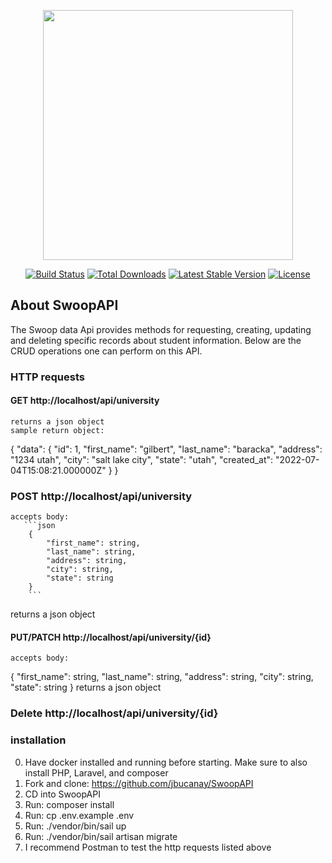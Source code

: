 <p align="center"><a href="https://laravel.com" target="_blank"><img src="https://raw.githubusercontent.com/laravel/art/master/logo-lockup/5%20SVG/2%20CMYK/1%20Full%20Color/laravel-logolockup-cmyk-red.svg" width="400"></a></p>

<p align="center">
<a href="https://travis-ci.org/laravel/framework"><img src="https://travis-ci.org/laravel/framework.svg" alt="Build Status"></a>
<a href="https://packagist.org/packages/laravel/framework"><img src="https://img.shields.io/packagist/dt/laravel/framework" alt="Total Downloads"></a>
<a href="https://packagist.org/packages/laravel/framework"><img src="https://img.shields.io/packagist/v/laravel/framework" alt="Latest Stable Version"></a>
<a href="https://packagist.org/packages/laravel/framework"><img src="https://img.shields.io/packagist/l/laravel/framework" alt="License"></a>
</p>

## About SwoopAPI

The Swoop data Api provides methods for requesting, creating, updating and deleting specific records about student information. Below are the CRUD operations one can perform on this API. 

### HTTP requests

#### GET http://localhost/api/university
    returns a json object
    sample return object:
{
    "data": {
        "id": 1,
        "first_name": "gilbert",
        "last_name": "baracka",
        "address": "1234 utah",
        "city": "salt lake city",
        "state": "utah",
        "created_at": "2022-07-04T15:08:21.000000Z"
    }
}
    

### POST http://localhost/api/university
    accepts body:
       ```json
        {
            "first_name": string,
            "last_name": string,
            "address": string,
            "city": string,
            "state": string
        }
        ``` 
   returns a json object

#### PUT/PATCH http://localhost/api/university/{id}
    accepts body:
   {
            "first_name": string,
            "last_name": string,
            "address": string,
            "city": string,
            "state": string
    }
    returns a json object

### Delete http://localhost/api/university/{id}


### installation

0) Have docker installed and running before starting. Make sure to also install PHP, Laravel, and composer
1) Fork and clone: https://github.com/jbucanay/SwoopAPI
2) CD into SwoopAPI
3) Run: composer install
4) Run: cp .env.example .env
5) Run: ./vendor/bin/sail up
6) Run: ./vendor/bin/sail artisan migrate
5) I recommend Postman to test the http requests listed above 



